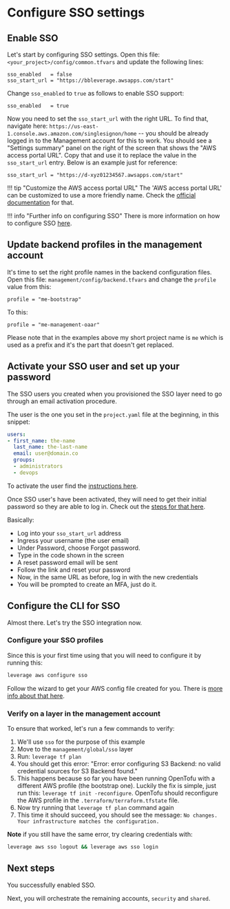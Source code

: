# Configure SSO settings

## Enable SSO
Let's start by configuring SSO settings. Open this file: `<your_project>/config/common.tfvars` and update the following lines:
```
sso_enabled   = false
sso_start_url = "https://bbleverage.awsapps.com/start"
```

Change `sso_enabled` to `true` as follows to enable SSO support:
```
sso_enabled   = true
```

Now you need to set the `sso_start_url` with the right URL. To find that, navigate here: `https://us-east-1.console.aws.amazon.com/singlesignon/home` -- you should be already logged in to the Management account for this to work. You should see a "Settings summary" panel on the right of the screen that shows the "AWS access portal URL". Copy that and use it to replace the value in the `sso_start_url` entry. Below is an example just for reference:
```
sso_start_url = "https://d-xyz01234567.awsapps.com/start"
```

!!! tip "Customize the AWS access portal URL"
    The 'AWS access portal URL' can be customized to use a more friendly name. Check the [official documentation](https://docs.aws.amazon.com/singlesignon/latest/userguide/howtochangeURL.html) for that.


!!! info "Further info on configuring SSO"
    There is more information on how to configure SSO [here](/user-guide/ref-architecture-aws/features/sso/configuration/#preparing-the-project-to-use-aws-sso).

## Update backend profiles in the management account
It's time to set the right profile names in the backend configuration files. Open this file: `management/config/backend.tfvars` and change the `profile` value from this:
```
profile = "me-bootstrap"
```
To this:
```
profile = "me-management-oaar"
```
Please note that in the examples above my short project name is `me` which is used as a prefix and it's the part that doesn't get replaced.

## Activate your SSO user and set up your password
The SSO users you created when you provisioned the SSO layer need to go through an email activation procedure.

The user is the one you set in the `project.yaml` file at the beginning, in this snippet:

```yaml
users:
- first_name: the-name
  last_name: the-last-name
  email: user@domain.co
  groups:
  - administrators
  - devops
```

To activate the user find the [instructions here](/user-guide/ref-architecture-aws/features/sso/managing-users/#trigger-user-email-activation).

Once SSO user's have been activated, they will need to get their initial password so they are able to log in. Check out the [steps for that here](/user-guide/ref-architecture-aws/features/sso/managing-users/#reset-a-user-password).

Basically:

- Log into your `sso_start_url` address
- Ingress your username (the user email)
- Under Password, choose Forgot password.
- Type in the code shown in the screen
- A reset password email will be sent
- Follow the link and reset your password
- Now, in the same URL as before, log in with the new credentials
- You will be prompted to create an MFA, just do it.

## Configure the CLI for SSO
Almost there. Let's try the SSO integration now.

### Configure your SSO profiles
Since this is your first time using that you will need to configure it by running this: 

```bash
leverage aws configure sso
```

Follow the wizard to get your AWS config file created for you. There is [more info about that here](/user-guide/ref-architecture-aws/features/sso/configuration/#authentication-via-sso).

### Verify on a layer in the management account
To ensure that worked, let's run a few commands to verify:

1. We'll use `sso` for the purpose of this example
2. Move to the `management/global/sso` layer
3. Run: `leverage tf plan`
4. You should get this error: "Error: error configuring S3 Backend: no valid credential sources for S3 Backend found."
5. This happens because so far you have been running OpenTofu with a different AWS profile (the bootstrap one). Luckily the fix is simple, just run this: `leverage tf init -reconfigure`. OpenTofu should reconfigure the AWS profile in the `.terraform/terraform.tfstate` file.
6. Now try running that `leverage tf plan` command again
7. This time it should succeed, you should see the message: `No changes. Your infrastructure matches the configuration.`

**Note** if you still have the same error, try clearing credentials with:

```bash
leverage aws sso logout && leverage aws sso login
```


## Next steps
You successfully enabled SSO.

Next, you will orchestrate the remaining accounts, `security` and `shared`.

